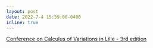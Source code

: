 ```yaml
---
layout: post
date: 2022-7-4 15:59:00-0400
inline: true
---
```


<a href="https://indico.math.cnrs.fr/event/7044/"> Conference on Calculus of Variations in Lille - 3rd edition </a> 

